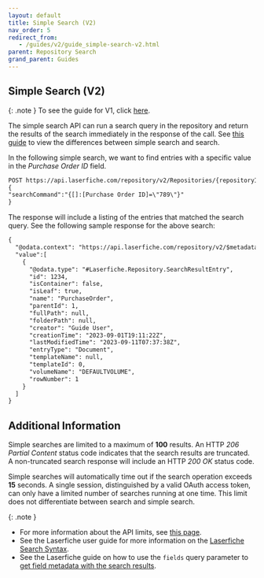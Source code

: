 ```yaml
---
layout: default
title: Simple Search (V2)
nav_order: 5
redirect_from:
   - /guides/v2/guide_simple-search-v2.html
parent: Repository Search
grand_parent: Guides
---
```

<!--Copyright (c) Laserfiche.
Licensed under the MIT License. See LICENSE in the project root for license information.-->

## Simple Search (V2)

{: .note }
To see the guide for V1, click [here](../guide_simple-search.html).

The simple search API can run a search query in the repository and return the results of the search immediately in the response of the call. See [this guide](guide_search-vs-simple-search-v2.html) to view the differences between simple search and search.

In the following simple search, we want to find entries with a specific value in the *Purchase Order ID* field.

```xml
POST https://api.laserfiche.com/repository/v2/Repositories/{repositoryId}/SimpleSearches
{
"searchCommand":"{[]:[Purchase Order ID]=\"789\"}"
}
```
The response will include a listing of the entries that matched the search query. See the following sample response for the above search:
```xml
{
  "@odata.context": "https://api.laserfiche.com/repository/v2/$metadata#Collection(Laserfiche.Repository.Entry)",
  "value":[
    {
      "@odata.type": "#Laserfiche.Repository.SearchResultEntry",
      "id": 1234,
      "isContainer": false,
      "isLeaf": true,
      "name": "PurchaseOrder",
      "parentId": 1,
      "fullPath": null,
      "folderPath": null,
      "creator": "Guide User",
      "creationTime": "2023-09-01T19:11:22Z",
      "lastModifiedTime": "2023-09-11T07:37:38Z",
      "entryType": "Document",
      "templateName": null,
      "templateId": 0,
      "volumeName": "DEFAULTVOLUME",
      "rowNumber": 1
    }
  ]
}
```
## Additional Information

Simple searches are limited to a maximum of **100** results. An HTTP *206 Partial Content* status code indicates that the search results are truncated. A non-truncated search response will include an HTTP *200 OK* status code.

Simple searches will automatically time out if the search operation exceeds **15** seconds.
A single session, distinguished by a valid OAuth access token, can only have a limited number of searches running at one time. This limit does not differentiate between search and simple search.

{: .note }
- For more information about the API limits, see [this page](../guide_api-limits.html).
- See the Laserfiche user guide for more information on the [Laserfiche Search Syntax](https://doc.laserfiche.com/laserfiche.documentation/11/userguide/en-us/Default.htm#../Subsystems/client_wa/Content/Search/Advanced/Template_Field.htm).
- See the Laserfiche guide on how to use the `fields` query parameter to [get field metadata with the search results](guide_get-folder-listing-v2.html#fields).